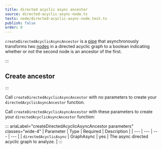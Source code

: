 ```yaml
---
title: directed acyclic async ancestor
source: directed-acyclic-async-node.ts
tests: node/directed-acyclic-async-node.test.ts
publish: false
order: 0
---
```


`createDirectedAcyclicAsyncAncestor` is a [pipe](/docs/logic/pipes-overview) that asynchronously transforms two [nodes](/docs/logic/graph-overview#graph-node-and-edge) in a directed acyclic graph to a boolean indicating whether or not the second node is an ancestor of the first.


:::
## Create ancestor
:::

Call `createDirectedAcyclicAsyncAncestor` with no parameters to create your `directedAcyclicAsyncAncestor` function.

Call `createDirectedAcyclicAsyncAncestor` with these parameters to create your `directedAcyclicAsyncAncestor` function:

::: ariaLabel="createDirectedAcyclicAsyncAncestor parameters" classes="wide-4"
| Parameter | Type | Required | Description |
| --- | --- | --- | --- |
| `directedAcyclicAsync` | GraphAsync | yes | The async directed acyclic graph to analyze. |
:::


